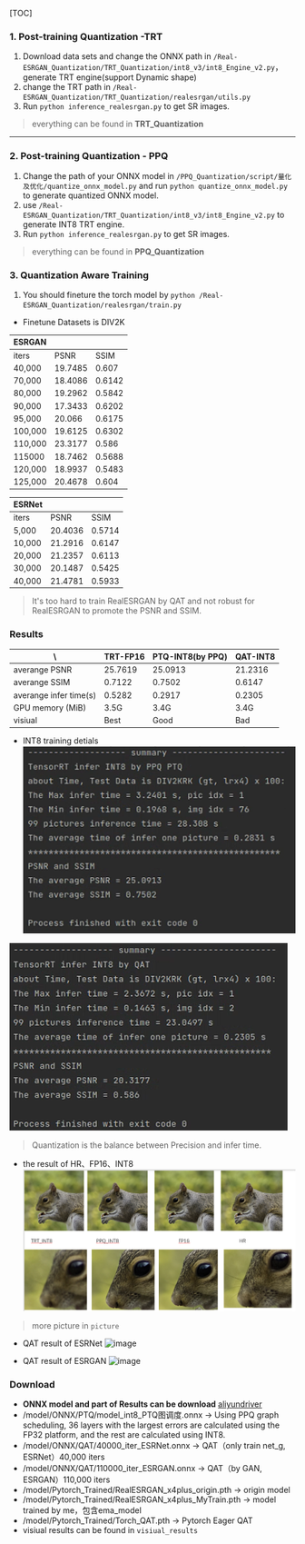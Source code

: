 [TOC]
### 1. Post-training Quantization -TRT
1.  Download data sets and change the ONNX path in ```/Real-ESRGAN_Quantization/TRT_Quantization/int8_v3/int8_Engine_v2.py```，generate TRT engine(support Dynamic shape)
2. change the TRT path in ```/Real-ESRGAN_Quantization/TRT_Quantization/realesrgan/utils.py```
3. Run ```python inference_realesrgan.py```  to get SR images.
> everything can be found in **TRT_Quantization**
---

### 2. Post-training Quantization - PPQ
1. Change the path of your ONNX model in ```/PPQ_Quantization/script/量化及优化/quantize_onnx_model.py``` and run ```python quantize_onnx_model.py``` to generate quantized ONNX model.
2.  use ```/Real-ESRGAN_Quantization/TRT_Quantization/int8_v3/int8_Engine_v2.py``` to generate INT8 TRT engine.
3. Run ```python inference_realesrgan.py```  to get SR images.
> everything can be found in **PPQ_Quantization**

### 3. Quantization Aware Training
1. You should fineture the torch model by ```python /Real-ESRGAN_Quantization/realesrgan/train.py```
+ Finetune Datasets is DIV2K

| ESRGAN  |         |        |
| ------- | ------- | ------ |
| iters   | PSNR    | SSIM   |
| 40,000  | 19.7485 | 0.607  |
| 70,000  | 18.4086 | 0.6142 |
| 80,000  | 19.2962 | 0.5842 |
| 90,000  | 17.3433 | 0.6202 |
| 95,000  | 20.066  | 0.6175 |
| 100,000 | 19.6125 | 0.6302 |
| 110,000 | 23.3177 | 0.586  |
| 115000  | 18.7462 | 0.5688 |
| 120,000 | 18.9937 | 0.5483 |
| 125,000 | 20.4678 | 0.604  |

| ESRNet |         |        |
| ------ | ------- | ------ |
| iters  | PSNR    | SSIM   |
| 5,000  | 20.4036 | 0.5714 |
| 10,000 | 21.2916 | 0.6147 |
| 20,000 | 21.2357 | 0.6113 |
| 30,000 | 20.1487 | 0.5425 |
| 40,000 | 21.4781 | 0.5933 |
> It's too hard to train RealESRGAN by QAT and not robust for RealESRGAN to promote the PSNR and SSIM.
### Results
|           \            | TRT-FP16 | PTQ-INT8(by PPQ) | QAT-INT8 |
| ---------------------- | -------- | ---------------- | -------- |
| averange PSNR          | 25.7619  | 25.0913          | 21.2316  |
| averange SSIM          | 0.7122   | 0.7502           | 0.6147   |
| averange infer time(s) | 0.5282   | 0.2917           | 0.2305   |
| GPU memory (MiB)       | 3.5G     | 3.4G             | 3.4G     |
| visiual                | Best     | Good             | Bad      |

+ INT8 training detials
![image](https://github.com/xpo0a/TensorRT_Deploy/blob/main/Real-ESRGAN_Quantization/picture/Best_PTQ.png)

![image](https://github.com/xpo0a/TensorRT_Deploy/blob/main/Real-ESRGAN_Quantization/picture/MayBeBest_QAT.png)
> Quantization is the balance between Precision and infer time.

+ the result of HR、FP16、INT8
![image](https://github.com/xpo0a/TensorRT_Deploy/blob/main/Real-ESRGAN_Quantization/picture/CONTR.png)

> more picture in ```picture```
+ QAT result of ESRNet
![image](https://github.com/xpo0a/TensorRT_Deploy/blob/main/Real-ESRGAN_Quantization/picture/No_GAN.gif)

+ QAT result of ESRGAN
![image](https://github.com/xpo0a/TensorRT_Deploy/blob/main/Real-ESRGAN_Quantization/picture/GAN.gif)

### Download
+ **ONNX model and part of Results can be download** [aliyundriver](https://www.aliyundrive.com/s/gQftmqAJbwz)
+ /model/ONNX/PTQ/model_int8_PTQ图调度.onnx -> Using PPQ graph scheduling, 36 layers with the largest errors are calculated using the FP32 platform, and the rest are calculated using INT8.
+ /model/ONNX/QAT/40000_iter_ESRNet.onnx -> QAT（only train net_g, ESRNet）40,000 iters
+ /model/ONNX/QAT/110000_iter_ESRGAN.onnx -> QAT（by GAN, ESRGAN）110,000 iters
+ /model/Pytorch_Trained/RealESRGAN_x4plus_origin.pth -> origin model
+ /model/Pytorch_Trained/RealESRGAN_x4plus_MyTrain.pth -> model trained by me，包含ema_model
+ /model/Pytorch_Trained/Torch_QAT.pth -> Pytorch Eager QAT
+ visiual results can be found in ```visiual_results```

